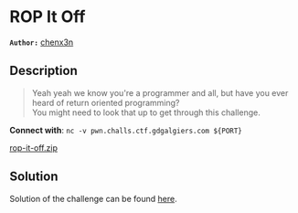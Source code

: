 # ROP It Off

**`Author:`** [chenx3n](https://github.com/malikDaCoda)

## Description

> Yeah yeah we know you're a programmer and all, but have you ever heard of return oriented programming?  
> You might need to look that up to get through this challenge.  

**Connect with**: `nc -v pwn.challs.ctf.gdgalgiers.com ${PORT}`  

[rop-it-off.zip](files/rop-it-off.zip)

## Solution

Solution of the challenge can be found [here](solution/).


